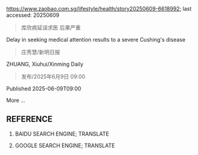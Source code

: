 https://www.zaobao.com.sg/lifestyle/health/story20250609-6618992; last accessed: 20250609

> 库欣病延误求医 后果严重

Delay in seeking medical attention results to a severe Cushing's disease

> 庄秀慧/新明日报

ZHUANG, Xiuhui/Xinming Daily

> 发布/2025年6月9日 09:00

Published 2025-06-09T09:00

More ...

## REFERENCE

1) BAIDU SEARCH ENGINE; TRANSLATE

2) GOOGLE SEARCH ENGINE; TRANSLATE